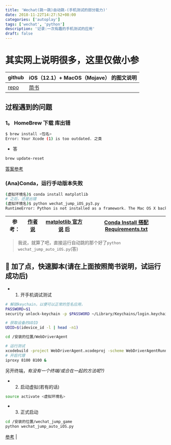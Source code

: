 ```yaml
---
title: 'Wechat(跳一跳)自动跳-(手机测试的部分能力)'
date: 2018-11-22T14:27:52+08:00
categories: ['autoplay']
tags: ['wechat', 'python']
description: '记录:一次有趣的手机测试的应用'
draft: false
---
```


# 其实网上说明很多，这里仅做小参

| github | iOS（12.1）+ MacOS（Mojave） 的图文说明                     |
| ------ | ------------------------------------------ |
| [repo] | [简书](https://jianshu.com/p/ff973a5910ae) |

[repo]: https://github.com/wangshub/wechat_jump_game

## 过程遇到的问题

### **1。** HomeBrew 下载 库出错

```bash
$ brew install <包名>
Error: Your Xcode (1) is too outdated. 之类
```

- 答

```bash
brew update-reset
```

[答案参考](https://github.com/Homebrew/brew/issues/4957)

### (Ana)Conda，运行手动版本失败

```bash
(虚拟环境名)$ conda install matplotlib
# 之后，还是出错
(虚拟环境名)$ python wechat_jump_iOS_py3.py
RuntimeError: Python is not installed as a framework. The Mac OS X backend will not be able to function correctly if Python is not installed as a framework. See the Python documentation for more information on installing Python as a framework on Mac OS X. Please either reinstall Python as a framework, or try one of the other backends. If you are using (Ana)Conda please install python.app and replace the use of 'python' with 'pythonw'. See 'Working with Matplotlib on OSX' in the Matplotlib FAQ for more information.
```


**参考**：| [作者说](https://github.com/wangshub/wechat_jump_game/wiki/Android-%E5%92%8C-iOS-%E6%93%8D%E4%BD%9C%E6%AD%A5%E9%AA%A4#%E4%B8%89%E8%99%9A%E6%8B%9F%E7%8E%AF%E5%A2%83) | [matplotlib 官方说](https://matplotlib.org/faq/osx_framework.html#conda) 后 | [Conda Install 搭配 Requirements.txt](/2018/11/22/译conda-install-搭配-requirements.txt/)
---|---|---|---

> 我说，就算了吧，直接运行自动跳的那个好了`python wechat_jump_auto_iOS.py`(答)

##  加了点，快速脚本(请在上面按照简书说明，试运行成功后)

- 1. 开手机调试测试

```sh
# 解锁keychain，以便可以正常的签名应用，
PASSWORD=$1
security unlock-keychain -p $PASSWORD ~/Library/Keychains/login.keychain

# 获取设备的UDID
UDID=$(idevice_id -l | head -n1)

cd /安装的位置/WebDriverAgent

# 运行测试
xcodebuild -project WebDriverAgent.xcodeproj -scheme WebDriverAgentRunner -destination "id=$UDID" test &
# 开启代理
iproxy 8100 8100 & 
```

另开终端，*有没有一个终端/或合在一起的方法呢?)*

- 2. 启动虚拟(若有的话)

```sh
source activate <虚拟环境名>
```

- 3. 正式启动

``` sh
cd /安装的位置/wechat_jump_game
python wechat_jump_auto_iOS.py
```

[参考](https://testerhome.com/topics/7220#%E4%BD%BF%E7%94%A8%E7%BB%88%E7%AB%AF%E6%9B%BF%E4%BB%A3Xcode) |
